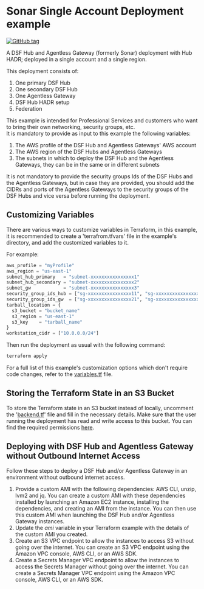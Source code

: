 # Sonar Single Account Deployment example
[![GitHub tag](https://img.shields.io/github/v/tag/imperva/dsfkit.svg)](https://github.com/imperva/dsfkit/tags)

A DSF Hub and Agentless Gateway (formerly Sonar) deployment with Hub HADR; deployed in a single account and a single region.

This deployment consists of:

1. One primary DSF Hub
2. One secondary DSF Hub
3. One Agentless Gateway
4. DSF Hub HADR setup
5. Federation

This example is intended for Professional Services and customers who want to bring their own networking, security groups, etc.</br>
It is mandatory to provide as input to this example the following variables:
1. The AWS profile of the DSF Hub and Agentless Gateways' AWS account
2. The AWS region of the DSF Hubs and Agentless Gateways
3. The subnets in which to deploy the DSF Hub and the Agentless Gateways, they can be in the same or in different subnets

It is not mandatory to provide the security groups Ids of the DSF Hubs and the Agentless Gateways, but in case they are provided, you should add the CIDRs and ports of the Agentless Gateways to the security groups of the DSF Hubs and vice versa before running the deployment.<br/>

## Customizing Variables

There are various ways to customize variables in Terraform, in this example, it is recommended to create a 'terrafrom.tfvars'
file in the example's directory, and add the customized variables to it.

For example:

  ```tf
  aws_profile = "myProfile"
  aws_region = "us-east-1"
  subnet_hub_primary   = "subnet-xxxxxxxxxxxxxxxx1"
  subnet_hub_secondary = "subnet-xxxxxxxxxxxxxxxx2"
  subnet_gw            = "subnet-xxxxxxxxxxxxxxxx3"
  security_group_ids_hub = ["sg-xxxxxxxxxxxxxxxx11", "sg-xxxxxxxxxxxxxxxx12"]
  security_group_ids_gw  = ["sg-xxxxxxxxxxxxxxxx21", "sg-xxxxxxxxxxxxxxxx22"]
  tarball_location = {
    s3_bucket = "bucket_name"
    s3_region = "us-east-1"
    s3_key    = "tarball_name"
  }
  workstation_cidr = ["10.0.0.0/24"]
  ```

Then run the deployment as usual with the following command:
  ```bash
  terraform apply
   ```
For a full list of this example's customization options which don't require code changes, refer to the [variables.tf](./variables.tf) file.

## Storing the Terraform State in an S3 Bucket

To store the Terraform state in an S3 bucket instead of locally, uncomment the '[backend.tf](./backend.tf)' file and fill in the necessary details.
Make sure that the user running the deployment has read and write access to this bucket. You can find the required permissions [here](https://developer.hashicorp.com/terraform/language/settings/backends/s3#s3-bucket-permissions).

## Deploying with DSF Hub and Agentless Gateway without Outbound Internet Access

Follow these steps to deploy a DSF Hub and/or Agentless Gateway in an environment without outbound internet access.
1. Provide a custom AMI with the following dependencies: AWS CLI, unzip, lvm2 and jq.
   You can create a custom AMI with these dependencies installed by launching an Amazon EC2 instance, installing the dependencies, and creating an AMI from the instance.
   You can then use this custom AMI when launching the DSF Hub and/or Agentless Gateway instances.
2. Update the _ami_ variable in your Terraform example with the details of the custom AMI you created.
3. Create an S3 VPC endpoint to allow the instances to access S3 without going over the internet. You can create an S3 VPC endpoint using the Amazon VPC console, AWS CLI, or an AWS SDK.
4. Create a Secrets Manager VPC endpoint to allow the instances to access the Secrets Manager without going over the internet. You can create a Secrets Manager VPC endpoint using the Amazon VPC console, AWS CLI, or an AWS SDK.
